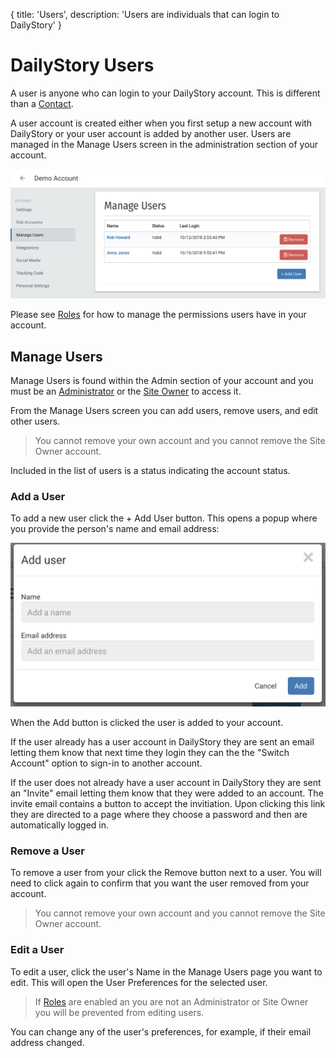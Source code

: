 {
title: 'Users',
description: 'Users are individuals that can login to DailyStory'
}
# DailyStory Users
A user is anyone who can login to your DailyStory account. This is different than a [Contact](/contacts/).

A user account is created either when you first setup a new account with DailyStory or your user account is added by another user. Users are managed in the Manage Users screen in the administration section of your account.

![Manage Users](/articles/account/users-01.png "Manage Users")

Please see [Roles](/account/roles) for how to manage the permissions users have in your account.

## Manage Users
Manage Users is found within the Admin section of your account and you must be an [Administrator](/account/roles) or the [Site Owner](/reference) to access it.

From the Manage Users screen you can add users, remove users, and edit other users.

> You cannot remove your own account and you cannot remove the Site Owner account.

Included in the list of users is a status indicating the account status.

### Add a User
To add a new user click the + Add User button. This opens a popup where you provide the person's name and email address:
	
![Add User](/articles/account/users-02.png "Add User")

When the Add button is clicked the user is added to your account.

If the user already has a user account in DailyStory they are sent an email letting them know that next time they login they can the the "Switch Account" option to sign-in to another account.

If the user does not already have a user account in DailyStory they are sent an "Invite" email letting them know that they were added to an account. The invite email contains a button to accept the invitiation. Upon clicking this link they are directed to a page where they choose a password and then are automatically logged in.

### Remove a User
To remove a user from your click the Remove button next to a user. You will need to click again to confirm that you want the user removed from your account.

> You cannot remove your own account and you cannot remove the Site Owner account.

### Edit a User
To edit a user, click the user's Name in the Manage Users page you want to edit. This will open the User Preferences for the selected user.

> If [Roles](/account/roles) are enabled an you are not an Administrator or Site Owner you will be prevented from editing users. 

You can change any of the user's preferences, for example, if their email address changed.